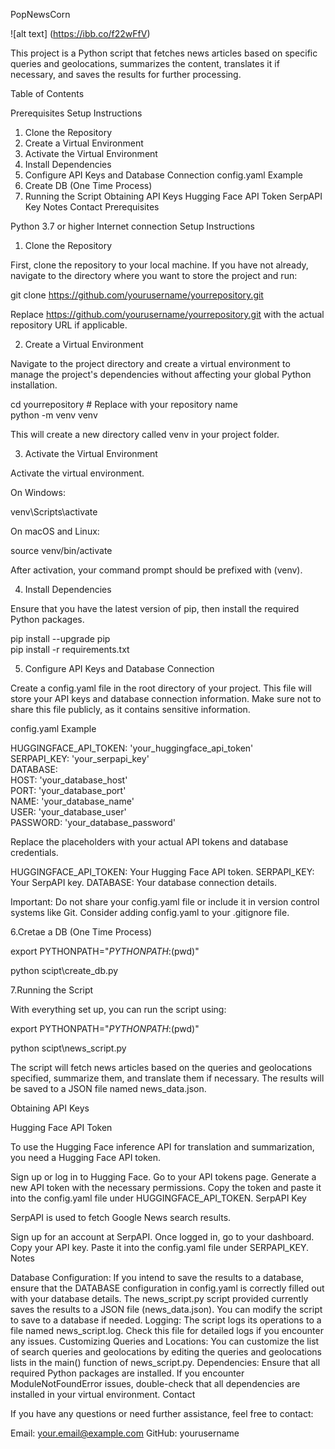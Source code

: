 PopNewsCorn

![alt text] (https://ibb.co/f22wFfV)

 
This project is a Python script that fetches news articles based on specific queries and geolocations, summarizes the content, translates it if necessary, and saves the results for further processing.

Table of Contents
 

Prerequisites
Setup Instructions
1. Clone the Repository
2. Create a Virtual Environment
3. Activate the Virtual Environment
4. Install Dependencies
5. Configure API Keys and Database Connection
config.yaml Example
6. Create DB (One Time Process)
7. Running the Script
Obtaining API Keys
Hugging Face API Token
SerpAPI Key
Notes
Contact
Prerequisites
 

Python 3.7 or higher
Internet connection
Setup Instructions
 

1. Clone the Repository
 
First, clone the repository to your local machine. If you have not already, navigate to the directory where you want to store the project and run:


git clone https://github.com/yourusername/yourrepository.git  
 
Replace https://github.com/yourusername/yourrepository.git with the actual repository URL if applicable.

2. Create a Virtual Environment
 
Navigate to the project directory and create a virtual environment to manage the project's dependencies without affecting your global Python installation.


cd yourrepository  # Replace with your repository name  
python -m venv venv  
 
This will create a new directory called venv in your project folder.

3. Activate the Virtual Environment
 
Activate the virtual environment.

On Windows:


venv\Scripts\activate  
 

On macOS and Linux:


source venv/bin/activate  
 
After activation, your command prompt should be prefixed with (venv).

4. Install Dependencies
 
Ensure that you have the latest version of pip, then install the required Python packages.


pip install --upgrade pip  
pip install -r requirements.txt  


5. Configure API Keys and Database Connection
 
Create a config.yaml file in the root directory of your project. This file will store your API keys and database connection information. Make sure not to share this file publicly, as it contains sensitive information.

config.yaml Example

HUGGINGFACE_API_TOKEN: 'your_huggingface_api_token'  
SERPAPI_KEY: 'your_serpapi_key'  
DATABASE:  
  HOST: 'your_database_host'  
  PORT: 'your_database_port'  
  NAME: 'your_database_name'  
  USER: 'your_database_user'  
  PASSWORD: 'your_database_password'  
 
Replace the placeholders with your actual API tokens and database credentials.

HUGGINGFACE_API_TOKEN: Your Hugging Face API token.
SERPAPI_KEY: Your SerpAPI key.
DATABASE: Your database connection details.

Important: Do not share your config.yaml file or include it in version control systems like Git. Consider adding config.yaml to your .gitignore file.

6.Cretae a DB (One Time Process)

export PYTHONPATH="${PYTHONPATH}:$(pwd)"  

python scipt\create_db.py  

7.Running the Script
 
With everything set up, you can run the script using:

export PYTHONPATH="${PYTHONPATH}:$(pwd)"  

python scipt\news_script.py  
 
The script will fetch news articles based on the queries and geolocations specified, summarize them, and translate them if necessary. The results will be saved to a JSON file named news_data.json.

Obtaining API Keys
 

Hugging Face API Token
 
To use the Hugging Face inference API for translation and summarization, you need a Hugging Face API token.

Sign up or log in to Hugging Face.
Go to your API tokens page.
Generate a new API token with the necessary permissions.
Copy the token and paste it into the config.yaml file under HUGGINGFACE_API_TOKEN.
SerpAPI Key
 
SerpAPI is used to fetch Google News search results.

Sign up for an account at SerpAPI.
Once logged in, go to your dashboard.
Copy your API key.
Paste it into the config.yaml file under SERPAPI_KEY.
Notes
 

Database Configuration: If you intend to save the results to a database, ensure that the DATABASE configuration in config.yaml is correctly filled out with your database details. The news_script.py script provided currently saves the results to a JSON file (news_data.json). You can modify the script to save to a database if needed.
Logging: The script logs its operations to a file named news_script.log. Check this file for detailed logs if you encounter any issues.
Customizing Queries and Locations: You can customize the list of search queries and geolocations by editing the queries and geolocations lists in the main() function of news_script.py.
Dependencies: Ensure that all required Python packages are installed. If you encounter ModuleNotFoundError issues, double-check that all dependencies are installed in your virtual environment.
Contact
 
If you have any questions or need further assistance, feel free to contact:

Email: your.email@example.com
GitHub: yourusername